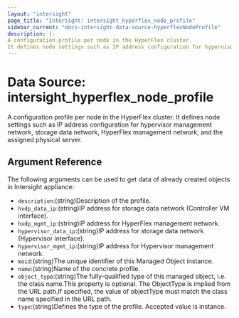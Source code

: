 ```yaml
---
layout: "intersight"
page_title: "Intersight: intersight_hyperflex_node_profile"
sidebar_current: "docs-intersight-data-source-hyperflexNodeProfile"
description: |-
A configuration profile per node in the HyperFlex cluster.
It defines node settings such as IP address configuration for hypervisor management network, storage data network, HyperFlex management network, and the assigned physical server.
---
```


# Data Source: intersight_hyperflex_node_profile
A configuration profile per node in the HyperFlex cluster.
It defines node settings such as IP address configuration for hypervisor management network, storage data network, HyperFlex management network, and the assigned physical server.
## Argument Reference
The following arguments can be used to get data of already created objects in Intersight appliance:
* `description`:(string)Description of the profile.
* `hxdp_data_ip`:(string)IP address for storage data network (Controller VM interface).
* `hxdp_mgmt_ip`:(string)IP address for HyperFlex management network.
* `hypervisor_data_ip`:(string)IP address for storage data network (Hypervisor interface).
* `hypervisor_mgmt_ip`:(string)IP address for Hypervisor management network.
* `moid`:(string)The unique identifier of this Managed Object instance.
* `name`:(string)Name of the concrete profile.
* `object_type`:(string)The fully-qualified type of this managed object, i.e. the class name.This property is optional. The ObjectType is implied from the URL path.If specified, the value of objectType must match the class name specified in the URL path.
* `type`:(string)Defines the type of the profile. Accepted value is instance.
